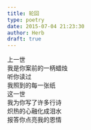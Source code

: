 ```yaml
---  
title: 轮回  
type: poetry  
date: 2015-07-04 21:23:30  
author: Herb  
draft: true
---  
```

上一世  
我是你案前的一柄蜡烛  
听你读过  
我照到的每一张纸    
这一世  
我为你写了许多行诗  
炽热的心融化成泪水  
报答你点亮我的恩情